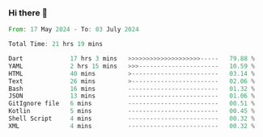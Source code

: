 ### Hi there 👋

<!--START_SECTION:waka-->

```rust
From: 17 May 2024 - To: 03 July 2024

Total Time: 21 hrs 19 mins

Dart             17 hrs 3 mins   >>>>>>>>>>>>>>>>>>>>-----   79.88 %
YAML             2 hrs 15 mins   >>>----------------------   10.59 %
HTML             40 mins         >------------------------   03.14 %
Text             26 mins         >------------------------   02.06 %
Bash             16 mins         -------------------------   01.32 %
JSON             13 mins         -------------------------   01.06 %
GitIgnore file   6 mins          -------------------------   00.51 %
Kotlin           5 mins          -------------------------   00.45 %
Shell Script     4 mins          -------------------------   00.32 %
XML              4 mins          -------------------------   00.32 %
```

<!--END_SECTION:waka-->

<!--
**simonyathi1/simonyathi1** is a ✨ _special_ ✨ repository because its `README.md` (this file) appears on your GitHub profile.

Here are some ideas to get you started:

- 🔭 I’m currently working on ...
- 🌱 I’m currently learning ...
- 👯 I’m looking to collaborate on ...
- 🤔 I’m looking for help with ...
- 💬 Ask me about ...
- 📫 How to reach me: ...
- 😄 Pronouns: ...
- ⚡ Fun fact: ...
-->

